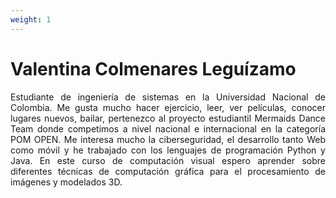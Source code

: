 ```yaml
---
weight: 1
---
```

# Valentina Colmenares Leguízamo
<p style="text-align: justify;">
Estudiante de ingeniería de sistemas en la Universidad Nacional de Colombia. Me gusta mucho hacer ejercicio, leer, ver películas, conocer lugares nuevos, bailar, pertenezco al proyecto estudiantil Mermaids Dance Team donde competimos a nivel nacional e internacional en la categoría POM OPEN. Me interesa mucho la ciberseguridad, el desarrollo tanto Web como móvil y he trabajado con los lenguajes de programación Python y Java. En este curso de computación visual espero aprender sobre diferentes técnicas de computación gráfica para el procesamiento de imágenes y modelados 3D.

</p> 